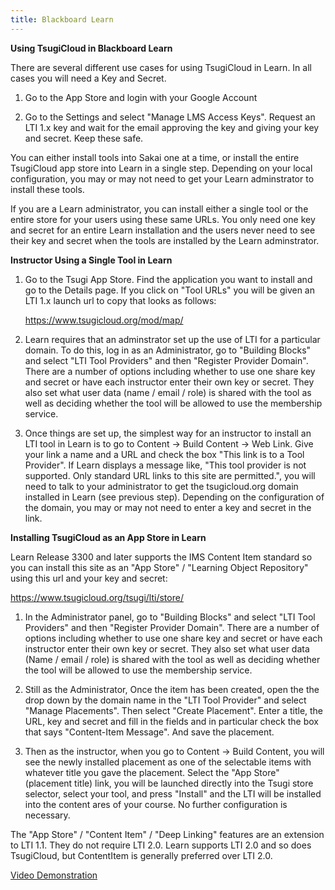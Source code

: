 ```yaml
---
title: Blackboard Learn
---
```


**Using TsugiCloud in Blackboard Learn**

There are several different use cases for using TsugiCloud in Learn.  In all cases you will need a Key and Secret.

1. Go to the App Store and login with your Google Account

2. Go to the Settings and select "Manage LMS Access Keys".  Request an LTI 1.x key and wait for the email approving the key and giving your key and secret.  Keep these safe.

You can either install tools into Sakai one at a time, or install the entire TsugiCloud app store into Learn in a single step.  Depending on your local configuration, you may or may not need to get your Learn adminstrator to install these tools.

If you are a Learn administrator, you can install either a single tool or the entire store for your users using these same URLs.   You only need one key and secret for an entire Learn installation and the users never need to see their key and secret when the tools are installed by the Learn adminstrator.

**Instructor Using a Single Tool in Learn**

1. Go to the Tsugi App Store.  Find the application you want to install and go to the Details page.  If you click on "Tool URLs" you will be given an LTI 1.x launch url to copy that looks as follows:

    https://www.tsugicloud.org/mod/map/

2. Learn requires that an adminstrator set up the use of LTI for a particular domain.   To do this, log in as an Administrator, go to "Building Blocks" and select "LTI Tool Providers" and then "Register Provider Domain".  There are a number of options including whether to use one share key and secret or have each instructor enter their own key or secret.  They also set what user data (name / email / role) is shared with the tool as well as deciding whether the tool will be allowed to use the membership service.

3. Once things are set up, the simplest way for an instructor to install an LTI tool in Learn is to go to Content -> Build Content -> Web Link.  Give your link a name and a URL and check the box "This link is to a Tool Provider".  If Learn displays a message like, "This tool provider is not supported.  Only standard URL links to this site are permitted.", you will need to talk to your administrator to get the tsugicloud.org domain installed in Learn (see previous step).   Depending on the configuration of the domain, you may or may not need to enter a key and secret in the link.

**Installing TsugiCloud as an App Store in Learn**

Learn Release 3300 and later supports the IMS Content Item standard so you can install this site as an "App Store" / "Learning Object Repository" using this url and your key and secret:

https://www.tsugicloud.org/tsugi/lti/store/

1. In the Administrator panel, go to "Building Blocks" and select "LTI Tool Providers" and then "Register Provider Domain".  There are a number of options including whether to use one share key and secret or have each instructor enter their own key or secret.  They also set what user data (Name / email / role) is shared with the tool as well as deciding whether the tool will be allowed to use the membership service.

2. Still as the Administrator, Once the item has been created, open the the drop down by the domain name in the "LTI Tool Provider" and select "Manage Placements".  Then select "Create Placement".  Enter a title, the URL, key and secret and fill in the fields and in particular check the box that says "Content-Item Message". And save the placement.

3. Then as the instructor, when you go to Content -> Build Content, you will see the newly installed placement as one of the selectable items with whatever title you gave the placement.  Select the "App Store" (placement title) link, you will be launched directly into the Tsugi store selector, select your tool, and press "Install" and the LTI will be installed into the content ares of your course.  No further configuration is necessary.

The "App Store" / "Content Item" / "Deep Linking" features are an extension to LTI 1.1.   They do not require LTI 2.0.   Learn supports LTI 2.0 and so does TsugiCloud, but ContentItem is generally preferred over LTI 2.0.

<a href="https://www.youtube.com/watch?v=8uNWT32ITxw" target="_blank">Video Demonstration</a>

